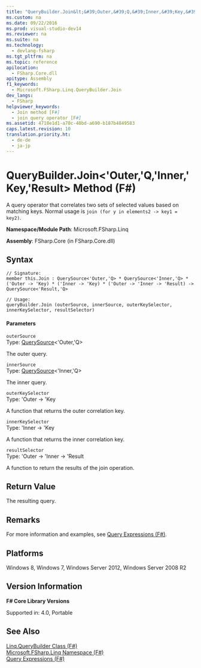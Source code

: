 ```yaml
---
title: "QueryBuilder.Join&lt;&#39;Outer,&#39;Q,&#39;Inner,&#39;Key,&#39;Result&gt; Method (F#)"
ms.custom: na
ms.date: 09/22/2016
ms.prod: visual-studio-dev14
ms.reviewer: na
ms.suite: na
ms.technology: 
  - devlang-fsharp
ms.tgt_pltfrm: na
ms.topic: reference
apilocation: 
  - FSharp.Core.dll
apitype: Assembly
f1_keywords: 
  - Microsoft.FSharp.Linq.QueryBuilder.Join
dev_langs: 
  - FSharp
helpviewer_keywords: 
  - Join method [F#]
  - join query operator [F#]
ms.assetid: 4718e1d1-a70c-40bd-a690-b187b4849583
caps.latest.revision: 10
translation.priority.ht: 
  - de-de
  - ja-jp
---
```

# QueryBuilder.Join&lt;&#39;Outer,&#39;Q,&#39;Inner,&#39;Key,&#39;Result&gt; Method (F#)
A query operator that correlates two sets of selected values based on matching keys. Normal usage is `join (for y in elements2 -> key1 = key2)`.  
  
 **Namespace/Module Path**: Microsoft.FSharp.Linq  
  
 **Assembly**: FSharp.Core (in FSharp.Core.dll)  
  
## Syntax  
  
```  
// Signature:  
member this.Join : QuerySource<'Outer,'Q> * QuerySource<'Inner,'Q> * ('Outer -> 'Key) * ('Inner -> 'Key) * ('Outer -> 'Inner -> 'Result) -> QuerySource<'Result,'Q>  
  
// Usage:  
queryBuilder.Join (outerSource, innerSource, outerKeySelector, innerKeySelector, resultSelector)  
```  
  
#### Parameters  
 `outerSource`  
 Type: [QuerySource](../vs140/linq.querysource--t--q--class--fsharp-.md)<'Outer,'Q>  
  
 The outer query.  
  
 `innerSource`  
 Type: [QuerySource](../vs140/linq.querysource--t--q--class--fsharp-.md)<'Inner,'Q>  
  
 The inner query.  
  
 `outerKeySelector`  
 Type: 'Outer -> 'Key  
  
 A function that returns the outer correlation key.  
  
 `innerKeySelector`  
 Type: 'Inner -> 'Key  
  
 A function that returns the inner correlation key.  
  
 `resultSelector`  
 Type: 'Outer -> 'Inner ->   'Result  
  
 A function to return the results of the join operation.  
  
## Return Value  
 The resulting query.  
  
## Remarks  
 For more information and examples, see [Query Expressions (F#)](../vs140/query-expressions--fsharp-.md).  
  
## Platforms  
 Windows 8, Windows 7, Windows Server 2012, Windows Server 2008 R2  
  
## Version Information  
 **F# Core Library Versions**  
  
 Supported in: 4.0, Portable  
  
## See Also  
 [Linq.QueryBuilder Class (F#)](../vs140/linq.querybuilder-class--fsharp-.md)   
 [Microsoft.FSharp.Linq Namespace (F#)](../vs140/microsoft.fsharp.linq-namespace--fsharp-.md)   
 [Query Expressions (F#)](../vs140/query-expressions--fsharp-.md)